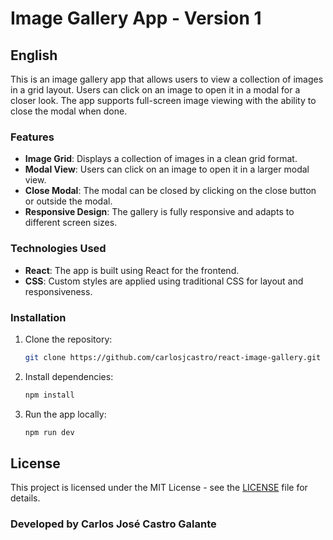 # Image Gallery App - Version 1

## English

This is an image gallery app that allows users to view a collection of images in a grid layout. Users can click on an image to open it in a modal for a closer look. The app supports full-screen image viewing with the ability to close the modal when done.

### Features
- **Image Grid**: Displays a collection of images in a clean grid format.
- **Modal View**: Users can click on an image to open it in a larger modal view.
- **Close Modal**: The modal can be closed by clicking on the close button or outside the modal.
- **Responsive Design**: The gallery is fully responsive and adapts to different screen sizes.

### Technologies Used
- **React**: The app is built using React for the frontend.
- **CSS**: Custom styles are applied using traditional CSS for layout and responsiveness.

### Installation
1. Clone the repository:
   ```bash
   git clone https://github.com/carlosjcastro/react-image-gallery.git

2. Install dependencies:
    ```bash
    npm install

3. Run the app locally:
    ```bash
    npm run dev

## License

This project is licensed under the MIT License - see the [LICENSE](LICENSE) file for details.

### Developed by Carlos José Castro Galante
